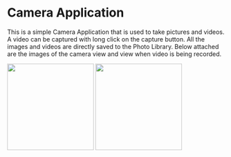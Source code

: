 # Camera Application

This is a simple Camera Application that is used to take pictures and videos.
A video can be captured with long click on the capture button.
All the images and videos are directly saved to the Photo Library.
Below attached are the images of the camera view and view when video is being recorded.

<img src="https://user-images.githubusercontent.com/51907116/67266903-ae847c00-f4ca-11e9-9143-c7a4afa79631.PNG" width="200"> <img src="https://user-images.githubusercontent.com/51907116/67267132-22268900-f4cb-11e9-9dce-b843c0df7943.PNG" width="200">
